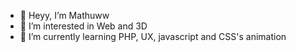- 👋 Heyy, I’m Mathuww
- 👀 I’m interested in Web and 3D
- 🌱 I’m currently learning PHP, UX, javascript and CSS's animation
